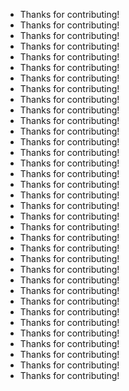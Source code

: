 - Thanks <seanpm2001> for contributing!
- Thanks <rgbkrk> for contributing!
- Thanks <zhaoolee> for contributing!
- Thanks <RamiKrispin> for contributing!
- Thanks <Charles-Chrismann> for contributing!
- Thanks <fabpot> for contributing!
- Thanks <ornicar> for contributing!
- Thanks <jeromeetienne> for contributing!
- Thanks <davglass> for contributing!
- Thanks <remy> for contributing!
- Thanks <michaelklishin> for contributing!
- Thanks <taylorotwell> for contributing!
- Thanks <springmeyer> for contributing!
- Thanks <dcramer> for contributing!
- Thanks <torvalds> for contributing!
- Thanks <mojombo> for contributing!
- Thanks <defunkt> for contributing!
- Thanks <paulirish> for contributing!
- Thanks <addyosmani> for contributing!
- Thanks <schacon> for contributing!
- Thanks <jeresig> for contributing!
- Thanks <jakewharton> for contributing!
- Thanks <douglascrockford> for contributing!
- Thanks <mattt> for contributing!
- Thanks <mbostock> for contributing!
- Thanks <jashkenas> for contributing!
- Thanks <jlord> for contributing!
- Thanks <mdo> for contributing!
- Thanks <gaearon> for contributing!
- Thanks <frenck> for contributing!
- Thanks <charliermarsh> for contributing!
- Thanks <peppy> for contributing!
- Thanks <dtolnay> for contributing!
- Thanks <GrahamCampbell> for contributing!
- Thanks <freekmurze> for contributing!
